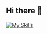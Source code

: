 ## Hi there 👋

[![My Skills](https://skillicons.dev/icons?i=js,html,css,wasm,atom)](https://skillicons.dev)